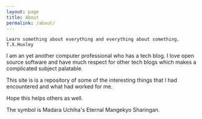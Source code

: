 ```yaml
---
layout: page
title: About
permalink: /about/
---
```


```Learn something about everything and everything about something. T.X.Huxley```

I am an yet another computer professional who has a tech blog. I love open source software and have much respect for other tech blogs which makes a complicated subject palatable.  

This site is is a repository of some of the interesting things that I had encountered and what had worked for me.

Hope this helps others as well.

The symbol is Madara Uchiha's Eternal Mangekyo Sharingan.
